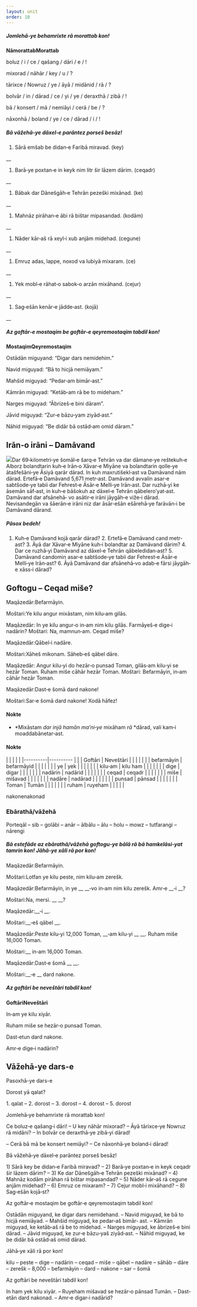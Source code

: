 ```yaml
---
layout: unit
order: 10
---
```









##### Jomlehā‐ye behamrixte rā morattab kon!

**NāmorattabMorattab**

boluz / i / ce / qašang / dāri / e / !

mixorad / nāhār / key / u / ?

tārixce / Nowruz / ye / āyā / midānid / rā / ?

bolvār / in / dārad / ce / yi / ye / deraxthā / zibā / !

bā / konsert / mā / nemiāyi / cerā / be / ?

nāxonhā / boland / ye / ce / dārad / i / !

##### Bā vāžehā‐ye dāxel‐e parāntez porseš besāz!

1)  Sārā emšab be didan‐e Faribā miravad. (key)

\_\_

1)  Barā‐ye poxtan‐e in keyk nim litr šir lāzem dārim. (ceqadr)

\_\_

1)  Bābak dar Dānešgāh‐e Tehrān pezeški mixānad. (ke)

\_\_

1)  Mahnāz pirāhan‐e ābi rā bištar mipasandad. (kodām)

\_\_

1)  Nāder kār‐aš rā xeyl‐i xub anjām midehad. (cegune)

\_\_

1)  Emruz adas, lappe, noxod va lubiyā mixaram. (ce)

\_\_

1)  Yek mobl‐e rāhat‐o sabok‐o arzān mixāhand. (cejur)

\_\_

1)  Sag‐ešān kenār‐e jādde‐ast. (kojā)

\_\_

##### Az goftār‐e mostaqim be goftār‐e qeyremostaqim tabdil kon!

**MostaqimQeyremostaqim**

Ostādān miguyand: “Digar dars nemidehim.”

Navid miguyad: “Bā to hicjā nemiāyam.”

Mahšid miguyad: “Pedar‐am bimār‐ast.”

Kāmrān miguyad: “Ketāb‐am rā be to mideham.”

Narges miguyad: “Ābrizeš‐e bini dāram”.

Jāvid miguyad: “Zur‐e bāzu‐yam ziyād‐ast.”

Nāhid miguyad: “Be didār bā ostād‐am omid dāram.”

## Irān‐o irāni – Damāvand

![](Pictures/10000000000002B8000001C97C101A43C2122844.jpg)Dar 69‐kilometri‐ye šomāl‐e šarq‐e Tehrān va dar dāmane‐ye reštekuh‐e Alborz bolandtarin kuh‐e Irān‐o Xāvar‐e Miyāne va bolandtarin qolle‐ye ātašfešāni‐ye Āsiyā qarār dārad. In kuh maxrutišekl‐ast va Damāvand nām dārad. Ertefā‐e Damāvand 5,671 metr‐ast. Damāvand avvalin asar‐e sabtšode‐ye tabii dar Fehrest‐e Āsār‐e Melli‐ye Irān‐ast. Dar ruzhā‐yi ke āsemān sāf‐ast, in kuh‐e bāšokuh az dāxel‐e Tehrān qābelero’yat‐ast. Damāvand dar afsānehā‐ vo asātir‐e irāni jāygāh‐e viže‐i dārad. Nevisandegān va šāerān‐e irāni niz dar āsār‐ešān ešārehā‐ye farāvān‐i be Damāvand dārand.

##### Pāsox bedeh!

1.  Kuh‐e Damāvand kojā qarār dārad? 2.  Ertefā‐e Damāvand cand metr‐ast? 3.  Āyā dar Xāvar‐e Miyāne kuh‐i bolandtar az Damāvand dārim? 4.  Dar ce ruzhā‐yi Damāvand az dāxel‐e Tehrān qābeledidan‐ast? 5.  Damāvand candomin asar‐e sabtšode‐ye tabii dar Fehrest‐e Āsār‐e     Melli‐ye Irān‐ast? 6.  Āyā Damāvand dar afsānehā‐vo adab‐e fārsi jāygāh‐e xāss‐i dārad?

## Goftogu – Ceqad miše?

Maqāzedār:Befarmāyin.

Moštari:Ye kilu angur mixāstam, nim kilu‐am gilās.

Maqāzedār: In ye kilu angur‐o in‐am nim kilu gilās. Farmāyeš‐e dige‐i nadārin? Moštari: Na, mamnun‐am. Ceqad miše?

Maqāzedār:Qābel‐i nadāre.

Moštari:Xāheš mikonam. Sāheb‐eš qābel dāre.

Maqāzedār: Angur kilu‐yi do hezār‐o punsad Toman, gilās‐am kilu‐yi se hezār Toman. Ruham miše cāhār hezār Toman. Moštari: Befarmāyin, in‐am cāhār hezār Toman.

Maqāzedār:Dast‐e šomā dard nakone!

Moštari:Sar‐e šomā dard nakone! Xodā hāfez!

#### Nokte

  - *Mixāstam *dar injā* *hamān ma’ni‐ye* mixāham *rā* *dārad, vali     kam‐i moaddabānetar‐ast.

#### Nokte

|  |            |            |
| 
|----------|---------- |
|  | Goftāri    | Neveštāri  |
|  |            |            |
|  | befarmāyin | befarmāyid |
|  |            |            |
|  | ye         | yek        |
|  |            |            |
|  | kilu‐am    | kilu ham   |
|  |            |            |
|  | dige       | digar      |
|  |            |            |
|  | nadārin    | nadārid    |
|  |            |            |
|  | ceqad      | ceqadr     |
|  |            |            |
|  | miše       | mišavad    |
|  |            |            |
|  | nadāre     | nadārad    |
|  |            |            |
|  | punsad     | pānsad     |
|  |            |            |
|  | Toman      | Tumān      |
|  |            |            |
|  | ruham      | ruyeham    |
|  |            |            |

nakonenakonad

### Ebārathā/vāžehā

Porteqāl – sib – golābi – anār – ālbālu – ālu – holu – mowz – tutfarangi – nārengi

##### Bā estefāde az ebārathā/vāžehā goftogu‐ye bālā rā bā hamkelāsi‐yat tamrin kon! Jāhā‐ye xāli rā por kon!

Maqāzedār:Befarmāyin.

Moštari:Lotfan ye kilu peste, nim kilu‐am zerešk.

Maqāzedār:Befarmāyin, in ye \_\_ \_\_‐vo in‐am nim kilu zerešk. Amr‐e \_\_‐i \_\_?

Moštari:Na, mersi. \_\_ \_\_?

Maqāzedār:\_\_‐i \_\_.

Moštari:\_\_‐eš qābel \_\_.

Maqāzedār:Peste kilu‐yi 12,000 Toman, \_\_‐am kilu‐yi \_\_ \_\_. Ruham miše 16,000 Toman.

Moštari:\_\_ in‐am 16,000 Toman.

Maqāzedār:Dast‐e šomā \_\_ \_\_.

Moštari:\_\_‐e \_\_ dard nakone.

##### Az goftāri be neveštāri tabdil kon!

**GoftāriNeveštāri**

In‐am ye kilu xiyār.

Ruham miše se hezār‐o punsad Toman.

Dast‐etun dard nakone.

Amr‐e dige‐i nadārin?

## Vāžehā-ye dars-e 

Pasoxhā-ye dars-e 

Dorost yā qalat?

1\. qalat – 2. dorost – 3. dorost – 4. dorost – 5. dorost

Jomlehā‐ye behamrixte rā morattab kon!

Ce boluz‐e qašang‐i dāri! – U key nāhār mixorad? – Āyā tārixce‐ye Nowruz rā midāni? – In bolvār ce deraxthā‐ye zibā‐yi dārad!

– Cerā bā mā be konsert nemiāyi? – Ce nāxonhā‐ye boland‐i dārad!

Bā vāžehā‐ye dāxel‐e parāntez porseš besāz!

1\) Sārā key be didan‐e Faribā miravad? – 2) Barā‐ye poxtan‐e in keyk ceqadr šir lāzem dārim? – 3) Ke dar Dānešgāh‐e Tehrān pezeški mixānad? – 4) Mahnāz kodām pirāhan rā bištar mipasandad? – 5) Nāder kār‐aš rā cegune anjām midehad? – 6) Emruz ce mixaram? – 7) Cejur mobl‐i mixāhand? – 8) Sag‐ešān kojā‐st?

Az goftār‐e mostaqim be goftār‐e qeyremostaqim tabdil kon!

Ostādān miguyand, ke digar dars nemidehand. – Navid miguyad, ke bā to hicjā nemiāyad. – Mahšid miguyad, ke pedar‐aš bimār‐ ast. – Kāmrān miguyad, ke ketāb‐aš rā be to midehad. – Narges miguyad, ke ābrizeš‐e bini dārad. – Jāvid miguyad, ke zur‐e bāzu‐yaš ziyād‐ast. – Nāhid miguyad, ke be didār bā ostād‐aš omid dārad.

Jāhā‐ye xāli rā por kon!

kilu – peste – dige – nadārin – ceqad – miše – qābel – nadāre – sāhāb – dāre – zerešk – 8,000 – befarmāyin – dard – nakone – sar – šomā

Az goftāri be neveštāri tabdil kon!

In ham yek kilu xiyār. – Ruyeham mišavad se hezār‐o pānsad Tumān. – Dast‐etān dard nakonad. – Amr‐e digar‐i nadārid?

